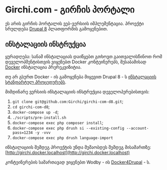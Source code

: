 # Girchi.com - გირჩის პორტალი

ეს არის გირჩის პორტალის ვებ-ვერსიის იმპლემენტაცია. პროექტი სრულდება [Drupal 8](https://www.drupal.org/) პლათფორმის გამოყენებით.


## ინსტალაციის ინსტრუქცია

ყურადღება: სანამ ინსტალაციას დაიწყებთ გთხოვთ გაითვალისწინოთ რომ დეველოპმენტისთვის ვიყენებთ Docker კონტეინერებს, შესაბამისად [Docker](https://www.docker.com/) ინსტალაცია პრერეკვიზიტია. 

თუ არ გსურთ Docker - ის გამოყენება მიყევით Drupal 8 - ს [ინსტალაციის სტანდარტულ პროცედურებს](https://www.drupal.org/docs/8/install).

მიმდინარე ვერსიის ინსტალაციის ინსტრუქცია დეველოპერებისთვის: 

1. `git clone git@github.com:Girchi/girchi-com-d8.git`;
2. `cd girchi-com-d8`;
3. `docker-compose up -d`;
4. `./scripts/pre-install.sh`
5. `docker-compose exec php composer install`;
6. `docker-compose exec php drush si --existing-config --account-pass=1234 -y -vvv`
7. `docker-compose exec php drush language-import`

ინსტალაციის შემდეგ პროექტის უნდა მუშაობდეს შემდეგ მისამართზე: [http://girchi.docker.localhost](http://girchi.docker.localhost)

კონტეინერების სამართავად ვიყენებთ Wodby - ის [Docker4Drupal](https://github.com/wodby/docker4drupal) - ს.

